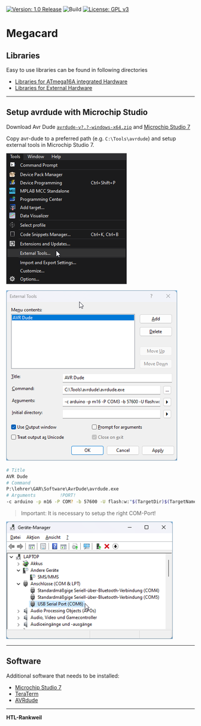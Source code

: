 [![Version: 1.0 Release](https://img.shields.io/badge/Version-1.0%20Release-green.svg)](https://github.com/htl-rankweil/megacard) ![Build](https://github.com/htl-rankweil/megacard/actions/workflows/build.yml/badge.svg?branch=main) [![License: GPL v3](https://img.shields.io/badge/License-GPL%20v3-blue.svg)](https://www.gnu.org/licenses/gpl-3.0)

# Megacard

## Libraries

Easy to use libraries can be found in following directories

* [Libraries for ATmega16A integrated Hardware](./library/)
* [Libraries for External Hardware](./external/)

---

## Setup avrdude with Microchip Studio

Download Avr Dude [`avrdude-v?.?-windows-x64.zip`](https://www.microchip.com/mplab/avr-support/atmel-studio-7) and [Microchip Studio 7](https://www.microchip.com/mplab/avr-support/atmel-studio-7)

Copy avr-dude to a preferred path (e.g. `C:\Tools\avrdude`) and setup external tools in Microchip Studio 7.

![External Tools in Microchip Studio](./images/microchip-studio-external-tools.png)

![Setup AVR Dude in Microchip Studio](./images/microchip-studio-avr-dude.png)

``` bash
# Title
AVR Dude
# Command
P:\lehrer\GAR\Software\AvrDude\avrdude.exe
# Arguments         !PORT!
-c arduino -p m16 -P COM? -b 57600 -U flash:w:"$(TargetDir)$(TargetName).hex":a
```

> Important: It is necessary to setup the right COM-Port!

![Windows Hardware Manager](./images/win-hardware-manager.png)

---

## Software

Additional software that needs to be installed:

* [Microchip Studio 7](https://www.microchip.com/mplab/avr-support/atmel-studio-7)
* [TeraTerm](https://ttssh2.osdn.jp/index.html.en)
* [AVRdude](https://github.com/avrdudes/avrdude/releases)

---

**HTL-Rankweil**